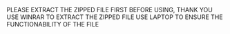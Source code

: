 PLEASE EXTRACT THE ZIPPED FILE FIRST BEFORE USING, THANK YOU
USE WINRAR TO EXTRACT THE ZIPPED FILE
USE LAPTOP TO ENSURE THE FUNCTIONABILITY OF THE FILE
